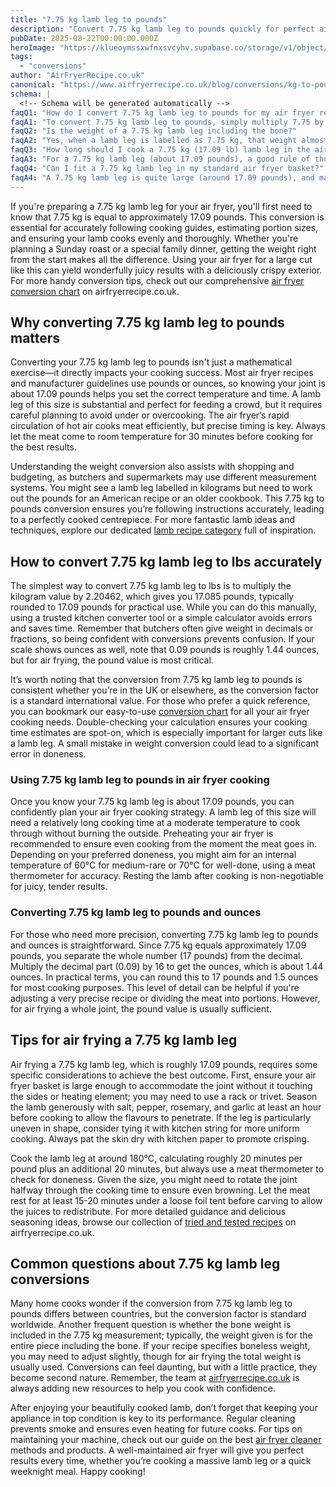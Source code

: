 ```yaml
---
title: "7.75 kg lamb leg to pounds"
description: "Convert 7.75 kg lamb leg to pounds quickly for perfect air fryer cooking times and delicious, evenly cooked results every time."
pubDate: 2025-08-22T00:00:00.000Z
heroImage: "https://klueoymssxwfnxsvcyhv.supabase.co/storage/v1/object/public/Shmucket/7-75-kg-lamb-leg-to-pounds.webp"
tags:
  - "conversions"
author: "AirFryerRecipe.co.uk"
canonical: "https://www.airfryerrecipe.co.uk/blog/conversions/kg-to-pounds/7-75-kg-lamb-leg-to-pounds"
schema: |
  <!-- Schema will be generated automatically -->
faqQ1: "How do I convert 7.75 kg lamb leg to pounds for my air fryer recipe?"
faqA1: "To convert 7.75 kg lamb leg to pounds, simply multiply 7.75 by 2.20462, which gives you approximately 17.09 pounds. This conversion is crucial for accurately setting your air fryer’s cooking time and temperature, as most recipes use imperial measurements. Knowing the weight in pounds helps you follow guidelines precisely for a perfectly cooked, juicy lamb leg every time."
faqQ2: "Is the weight of a 7.75 kg lamb leg including the bone?"
faqA2: "Yes, when a lamb leg is labelled as 7.75 kg, that weight almost always includes the bone. Butchers and supermarkets typically provide the total weight of the cut as sold. For air frying, you should use this total weight (approximately 17.09 pounds) to calculate cooking times, as the bone can affect heat distribution and cooking duration. There’s no need to estimate boneless weight unless specifically stated in your recipe."
faqQ3: "How long should I cook a 7.75 kg (17.09 lb) lamb leg in the air fryer?"
faqA3: "For a 7.75 kg lamb leg (about 17.09 pounds), a good rule of thumb is to cook at 180°C for approximately 20 minutes per pound, plus an additional 20 minutes. This would mean roughly 5 hours and 40 minutes total, but always use a meat thermometer to check for doneness. Aim for an internal temperature of 60-70°C depending on your preference, and let it rest before carving."
faqQ4: "Can I fit a 7.75 kg lamb leg in my standard air fryer basket?"
faqA4: "A 7.75 kg lamb leg is quite large (around 17.09 pounds), and may not fit in a standard compact air fryer basket. Measure the dimensions of your basket and the lamb leg before attempting to cook it. If it’s a tight fit, you might need to use a larger oven-style air fryer or consider butterflying the leg for more even cooking. Always ensure there is some space around the meat for air circulation."
---
```

<p>If you're preparing a 7.75 kg lamb leg for your air fryer, you'll first need to know that 7.75 kg is equal to approximately 17.09 pounds. This conversion is essential for accurately following cooking guides, estimating portion sizes, and ensuring your lamb cooks evenly and thoroughly. Whether you're planning a Sunday roast or a special family dinner, getting the weight right from the start makes all the difference. Using your air fryer for a large cut like this can yield wonderfully juicy results with a deliciously crispy exterior. For more handy conversion tips, check out our comprehensive <a href="https://www.airfryerrecipe.co.uk/air-fryer-conversion-chart">air fryer conversion chart</a> on airfryerrecipe.co.uk.</p>

<h2>Why converting 7.75 kg lamb leg to pounds matters</h2>
<p>Converting your 7.75 kg lamb leg to pounds isn't just a mathematical exercise—it directly impacts your cooking success. Most air fryer recipes and manufacturer guidelines use pounds or ounces, so knowing your joint is about 17.09 pounds helps you set the correct temperature and time. A lamb leg of this size is substantial and perfect for feeding a crowd, but it requires careful planning to avoid under or overcooking. The air fryer’s rapid circulation of hot air cooks meat efficiently, but precise timing is key. Always let the meat come to room temperature for 30 minutes before cooking for the best results.</p>
<p>Understanding the weight conversion also assists with shopping and budgeting, as butchers and supermarkets may use different measurement systems. You might see a lamb leg labelled in kilograms but need to work out the pounds for an American recipe or an older cookbook. This 7.75 kg to pounds conversion ensures you’re following instructions accurately, leading to a perfectly cooked centrepiece. For more fantastic lamb ideas and techniques, explore our dedicated <a href="https://www.airfryerrecipe.co.uk/recipe-category/lamb">lamb recipe category</a> full of inspiration.</p>

<h2>How to convert 7.75 kg lamb leg to lbs accurately</h2>
<p>The simplest way to convert 7.75 kg lamb leg to lbs is to multiply the kilogram value by 2.20462, which gives you 17.085 pounds, typically rounded to 17.09 pounds for practical use. While you can do this manually, using a trusted kitchen converter tool or a simple calculator avoids errors and saves time. Remember that butchers often give weight in decimals or fractions, so being confident with conversions prevents confusion. If your scale shows ounces as well, note that 0.09 pounds is roughly 1.44 ounces, but for air frying, the pound value is most critical.</p>
<p>It’s worth noting that the conversion from 7.75 kg lamb leg to pounds is consistent whether you’re in the UK or elsewhere, as the conversion factor is a standard international value. For those who prefer a quick reference, you can bookmark our easy-to-use <a href="https://www.airfryerrecipe.co.uk/air-fryer-conversion-chart">conversion chart</a> for all your air fryer cooking needs. Double-checking your calculation ensures your cooking time estimates are spot-on, which is especially important for larger cuts like a lamb leg. A small mistake in weight conversion could lead to a significant error in doneness.</p>

<h3>Using 7.75 kg lamb leg to pounds in air fryer cooking</h3>
<p>Once you know your 7.75 kg lamb leg is about 17.09 pounds, you can confidently plan your air fryer cooking strategy. A lamb leg of this size will need a relatively long cooking time at a moderate temperature to cook through without burning the outside. Preheating your air fryer is recommended to ensure even cooking from the moment the meat goes in. Depending on your preferred doneness, you might aim for an internal temperature of 60°C for medium-rare or 70°C for well-done, using a meat thermometer for accuracy. Resting the lamb after cooking is non-negotiable for juicy, tender results.</p>

<h3>Converting 7.75 kg lamb leg to pounds and ounces</h3>
<p>For those who need more precision, converting 7.75 kg lamb leg to pounds and ounces is straightforward. Since 7.75 kg equals approximately 17.09 pounds, you separate the whole number (17 pounds) from the decimal. Multiply the decimal part (0.09) by 16 to get the ounces, which is about 1.44 ounces. In practical terms, you can round this to 17 pounds and 1.5 ounces for most cooking purposes. This level of detail can be helpful if you're adjusting a very precise recipe or dividing the meat into portions. However, for air frying a whole joint, the pound value is usually sufficient.</p>

<h2>Tips for air frying a 7.75 kg lamb leg</h2>
<p>Air frying a 7.75 kg lamb leg, which is roughly 17.09 pounds, requires some specific considerations to achieve the best outcome. First, ensure your air fryer basket is large enough to accommodate the joint without it touching the sides or heating element; you may need to use a rack or trivet. Season the lamb generously with salt, pepper, rosemary, and garlic at least an hour before cooking to allow the flavours to penetrate. If the leg is particularly uneven in shape, consider tying it with kitchen string for more uniform cooking. Always pat the skin dry with kitchen paper to promote crisping.</p>
<p>Cook the lamb leg at around 180°C, calculating roughly 20 minutes per pound plus an additional 20 minutes, but always use a meat thermometer to check for doneness. Given the size, you might need to rotate the joint halfway through the cooking time to ensure even browning. Let the meat rest for at least 15-20 minutes under a loose foil tent before carving to allow the juices to redistribute. For more detailed guidance and delicious seasoning ideas, browse our collection of <a href="https://www.airfryerrecipe.co.uk/recipes">tried and tested recipes</a> on airfryerrecipe.co.uk.</p>

<h2>Common questions about 7.75 kg lamb leg conversions</h2>
<p>Many home cooks wonder if the conversion from 7.75 kg lamb leg to pounds differs between countries, but the conversion factor is standard worldwide. Another frequent question is whether the bone weight is included in the 7.75 kg measurement; typically, the weight given is for the entire piece including the bone. If your recipe specifies boneless weight, you may need to adjust slightly, though for air frying the total weight is usually used. Conversions can feel daunting, but with a little practice, they become second nature. Remember, the team at <a href="https://www.airfryerrecipe.co.uk/">airfryerrecipe.co.uk</a> is always adding new resources to help you cook with confidence.</p>
<p>After enjoying your beautifully cooked lamb, don’t forget that keeping your appliance in top condition is key to its performance. Regular cleaning prevents smoke and ensures even heating for future cooks. For tips on maintaining your machine, check out our guide on the best <a href="https://www.airfryerrecipe.co.uk/air-fryer-cleaner">air fryer cleaner</a> methods and products. A well-maintained air fryer will give you perfect results every time, whether you’re cooking a massive lamb leg or a quick weeknight meal. Happy cooking!</p>
